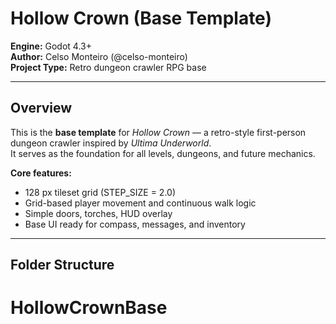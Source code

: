 # Hollow Crown (Base Template)

**Engine:** Godot 4.3+  
**Author:** Celso Monteiro (@celso-monteiro)  
**Project Type:** Retro dungeon crawler RPG base  

---

## Overview

This is the **base template** for *Hollow Crown* — a retro-style first-person dungeon crawler inspired by *Ultima Underworld*.  
It serves as the foundation for all levels, dungeons, and future mechanics.

**Core features:**
- 128 px tileset grid (STEP_SIZE = 2.0)
- Grid-based player movement and continuous walk logic
- Simple doors, torches, HUD overlay
- Base UI ready for compass, messages, and inventory

---

## Folder Structure

# HollowCrownBase
